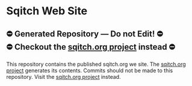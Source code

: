 Sqitch Web Site
===============

## ⛔️ Generated Repository — Do not Edit! ⛔️<br />⛔️ Checkout the [sqitch.org project] instead ⛔️ ##

This repository contains the published sqitch.org we site. The [sqitch.org
project] generates its contents. Commits should not be made to this repository.
Visit the [sqitch.org project] instead.

 [sqitch.org project]: https://github.com/sqitchers/sqitch.org
